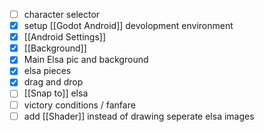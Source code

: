 - [ ] character selector
- [x] setup [[Godot Android]] devolopment environment
- [x] [[Android Settings]] 
- [x] [[Background]]
- [x] Main Elsa pic and background
- [x] elsa pieces 
-  [x] drag and drop
-  [ ] [[Snap to]] elsa
-  [ ] victory conditions / fanfare
-  [ ] add [[Shader]] instead of drawing seperate elsa images